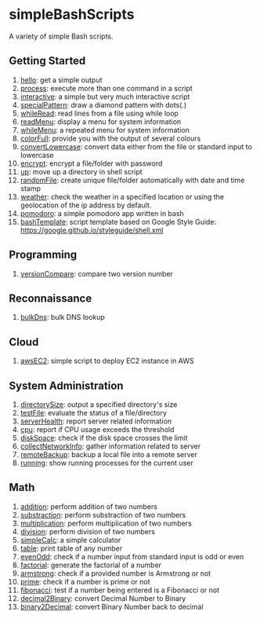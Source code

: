 # simpleBashScripts
A variety of simple Bash scripts.

## Getting Started

1. [hello](scripts/hello): get a simple output
1. [process](scripts/process): execute more than one command in a script
1. [interactive](scripts/interactive): a simple but very much interactive script
1. [specialPattern](scripts/specialPattern): draw a diamond pattern with dots(.)
1. [whileRead](scripts/whileRead): read lines from a file using while loop
1. [readMenu](scripts/readMenu): display a menu for system information
1. [whileMenu](scripts/whileMenu): a repeated menu for system information
1. [colorFull](scripts/colorFull): provide you with the output of several colours
1. [convertLowercase](scripts/convertLowercase): convert data either from the file or standard input to lowercase
1. [encrypt](scripts/encrypt): encrypt a file/folder with password
1. [up](scripts/up): move up a directory in shell script
1. [randomFile](scripts/randomFile): create unique file/folder automatically with date and time stamp
1. [weather](scripts/weather): check the weather in a specified location or using the geolocation of the ip address by default.
1. [pomodoro](scripts/pomodoro): a simple pomodoro app written in bash
1. [bashTemplate](scripts/bashTemplate): script template based on Google Style Guide: https://google.github.io/styleguide/shell.xml

## Programming

1. [versionCompare](scripts/versionCompare): compare two version number

## Reconnaissance

1. [bulkDns](scripts/bulkDns): bulk DNS lookup

## Cloud
1. [awsEC2](scripts/awsEC2): simple script to deploy EC2 instance in AWS

## System Administration

1. [directorySize](scripts/directorySize): output a specified directory's size
1. [testFile](scripts/testFile): evaluate the status of a file/directory
1. [serverHealth](scripts/serverHealth): report server related information
1. [cpu](scripts/cpu): report if CPU usage exceeds the threshold
1. [diskSpace](scripts/diskSpace): check if the disk space crosses the limit
1. [collectNetworkInfo](scripts/collectNetworkInfo): gather information related to server
1. [remoteBackup](scripts/remoteBackup): backup a local file into a remote server
1. [running](scripts/running): show running processes for the current user

## Math

1. [addition](scripts/addition): perform addition of two numbers
1. [substraction](scripts/substraction): perform substraction of two numbers
1. [multiplication](scripts/multiplication): perform multiplication of two numbers
1. [division](scripts/division): perform division of two numbers
1. [simpleCalc](scripts/simpleCalc): a simple calculator
1. [table](scripts/table): print table of any number
1. [evenOdd](scripts/evenOdd): check if a number input from standard input is odd or even
1. [factorial](scripts/factorial): generate the factorial of a number
1. [armstrong](scripts/armstrong): check if a provided number is Armstrong or not
1. [prime](scripts/prime): check if a number is prime or not
1. [fibonacci](scripts/fibonacci): test if a number being entered is a Fibonacci or not
1. [decimal2Binary](scripts/decimal2Binary): convert Decimal Number to Binary
1. [binary2Decimal](scripts/binary2Decimal): convert Binary Number back to decimal
